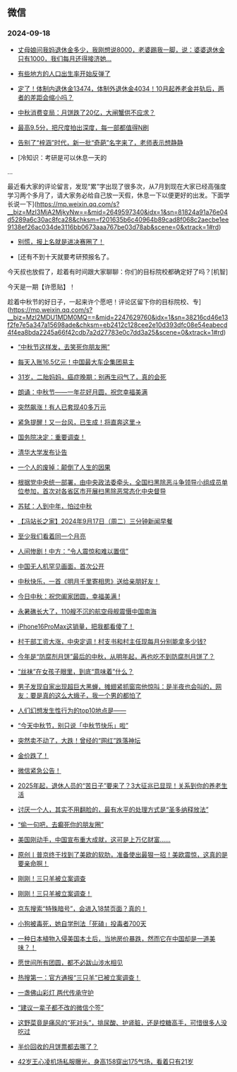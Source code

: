 ## 微信 
### 2024-09-18

+ [丈母娘问我妈退休金多少，我刚想说8000，老婆踢我一脚，说：婆婆退休金只有1000，我们每月还得接济她…](https://mp.weixin.qq.com/s?__biz=MzkyNDY1NzAwNQ==&mid=2248722063&idx=1&sn=5ec1ee514e8b5f1332cc2efcc7b8d231&chksm=c378745192a437ca17d43c222522f3096cff96a73f88d60209571136763ba54c1dde025b4c50&scene=0&xtrack=1#rd)

+ [有些地方的人口出生率开始反弹了](https://mp.weixin.qq.com/s?__biz=MzIxODgyOTA5NA==&mid=2247776020&idx=1&sn=4f84aca5b00633a039c188b43224c626&chksm=966824ce895aafe0000f6661449e9a0427a3dc1bb4e6872e3931be6b3457694713260e926778&scene=0&xtrack=1#rd)

+ [定了！体制内退休金13474，体制外退休金4034！10月起养老金并轨后，两者的差距会缩小吗？](https://mp.weixin.qq.com/s?__biz=MzU5MjE1MjkzMw==&mid=2247527864&idx=2&sn=a665272ad67ebedc474f172c6e8653bf&chksm=ff267dfb180b84f4e10fec173e310e811061f23d4803b40d370df896740417946048464bafe6&scene=0&xtrack=1#rd)

+ [中秋消费变局：月饼跌了20亿，大闸蟹供不应求？](https://mp.weixin.qq.com/s?__biz=MzA3OTM5NTkxNA==&mid=2653090814&idx=1&sn=37528f9a670e27e04fab44c569db318a&chksm=85404759eb434ec66f511e0c3013f28e80fdbea7f9999411ff4161eaf766a8c0b0f1e63f663f&scene=0&xtrack=1#rd)

+ [最高9.5分，把尺度拍出深度，每一部都值得N刷](https://mp.weixin.qq.com/s?__biz=MjM5NjA2MDQ4MA==&mid=2652593395&idx=1&sn=7aa3b66f127136043c075b9f7e2fb825&chksm=bc57fc00f6c7049888265dca938f64e37a7ae046fe53b0b1f8e02d45ab4980157da0bc29f27b&scene=0&xtrack=1#rd)

+ [告别了“梓涵”时代，新一批“奇葩”名字来了，老师表示想静静](https://mp.weixin.qq.com/s?__biz=Mzg2Njk2Mjk3OA==&mid=2247495934&idx=1&sn=8448d706999446808426f493536e48cc&chksm=cfcb128680c07ba535138e8d063761ad99852a60d06da261bc0eceaa20d652b336964d11d0ab&scene=0&xtrack=1#rd)

+ [冷知识：考研是可以休息一天的



...

最近看大家的评论留言，发现“累”字出现了很多次，从7月到现在大家已经高强度学习两个多月了，请大家务必给自己放一天假，休息一下以便更好的出发。下面学长说一下](https://mp.weixin.qq.com/s?__biz=MzI3MjA2MjkyNw==&mid=2649597340&idx=1&sn=81824a91a76e04d5289a6c30ac8fca28&chksm=f201635b6c40964b89cad8f068c2aecbe1ee9138ef26ac034de3116bb0673aaa767be03d78ab&scene=0&xtrack=1#rd)

+ [别慌，报上名就是进决赛圈了！](https://mp.weixin.qq.com/s?__biz=MzI1MzUyMzA5MA==&mid=2247703505&idx=1&sn=303a1253fa623fdbfa8ed9e60138df43&chksm=e805efd0312cf144d98c8cc85fcc5f494cf646caa7d3aa041b583e5bb1ad248dbcd2d5ba93f6&scene=0&xtrack=1#rd)

+ [还有不到十天就要考研预报名了。

今天叔也放假了，趁着有时间跟大家聊聊：你们的目标院校都确定好了吗？[机智]

今天是一期【许愿贴】！

趁着中秋节的好日子，一起来许个愿吧！评论区留下你的目标院校、专](https://mp.weixin.qq.com/s?__biz=MzI2MDU1MDM0MQ==&mid=2247629760&idx=1&sn=38216cd46e13f2fe7e5a347a15698ade&chksm=eb2412c128cee2e10d393dfc08e54eabecd4f4ea8bda2245a66f42cdb7a2d27783e0c7dd3a25&scene=0&xtrack=1#rd)

+ [“中秋节这样发，去笑死你朋友圈”](https://mp.weixin.qq.com/s?__biz=MzI4MDU1OTI3NQ==&mid=2247487996&idx=1&sn=2d4d408fcc4d4135a408b0ba67b0a3d0&chksm=eadd69edff8e787f5852e9cc6820b7dc3f2acc17534ad7ef52d32c1d1a61a7b16ebf3f427c3d&scene=0&xtrack=1#rd)

+ [每天入账16.5亿元！中国最大车企集团易主](https://mp.weixin.qq.com/s?__biz=MzU3MTk2ODA1OA==&mid=2247509394&idx=1&sn=b4232b53a5828a16840f427d4ef4cdb9&chksm=fd3451c73a6dbe2ecc540de791313751ce5aa456177c1d2c29f459caa00c05ecb272366b807f&scene=0&xtrack=1#rd)

+ [31岁，二胎妈妈，癌症晚期：别再生闷气了，真的会死](https://mp.weixin.qq.com/s?__biz=MjM5Nzg0MTQ3OQ==&mid=2661591292&idx=1&sn=9c45bf1c79104b0570d9861ceb36ca5c&chksm=bc495d980a3f72ee150b1bdafec582cab415f1ed2eae6d85af2d1fcf5a9c4f90d2f4c593c425&scene=0&xtrack=1#rd)

+ [朗诵：中秋节——一年花好月圆，祝您幸福美满](https://mp.weixin.qq.com/s?__biz=MjM5MTg2MDg4MA==&mid=2832664503&idx=1&sn=78dcf765908812deed26e88ba0b89584&chksm=8ab51ed7ee35ed668cc1b78875d9f87521321565f29a590356f05bab6fb273946a19e4d39160&scene=0&xtrack=1#rd)

+ [突然飙涨！有人已套现40多万元](https://mp.weixin.qq.com/s?__biz=MjI3Njc0NTk4MQ==&mid=2650408787&idx=1&sn=d3b6c053322df2f2c86b53bfe258901a&chksm=b6548b95119a3d45aebd2a16f7a7ea6fd518f8c5bf4a698a0fcc9b7e03bd9e28b169cde8f270&scene=0&xtrack=1#rd)

+ [紧急提醒！又一台风，已生成！将直奔这里→](https://mp.weixin.qq.com/s?__biz=MjM5NzQ5MTkyMA==&mid=2657988080&idx=1&sn=7ff2887985b2c6946b3ce512e1721a58&chksm=bc86ee6a2be17a57e7de936f56f034b5e9976da9786a7e0a1f02a4eb4027fb2bb51f8d22aa77&scene=0&xtrack=1#rd)

+ [国务院决定：重要调查！](https://mp.weixin.qq.com/s?__biz=MjM5NzQ5MTkyMA==&mid=2657988059&idx=1&sn=f2754df2ba4a4577fec1d9ea1f41b8d6&chksm=bcadeac5d409f7c97d65794d6c7ec5c74f8a76878f0b9d0952808cb39670a57f83fe4b084eb6&scene=0&xtrack=1#rd)

+ [清华大学发布讣告](https://mp.weixin.qq.com/s?__biz=MzAxMDY0ODUxMw==&mid=2736531836&idx=1&sn=c11602f633cad59c1ed5650245675360&chksm=bca0c6bd6450d2694628dd458f7948d73ae4bbcf0844119d449a0a9259f41be644588aa14961&scene=0&xtrack=1#rd)

+ [一个人的废掉：颠倒了人生的因果](https://mp.weixin.qq.com/s?__biz=MjM5MDc0NTY2OA==&mid=2651826018&idx=2&sn=06dabb57db093d2f75e44242a30e01d7&chksm=bc5a07c2fdb7ebddaafcf321ea9c769c18f883e9e8a061c9d418335d43415fa75324e5542d7f&scene=0&xtrack=1#rd)

+ [根据党中央统一部署，由中央政法委牵头，全国扫黑除恶斗争领导小组成员单位参加，首次对各省区市开展扫黑除恶常态化中央督导](https://mp.weixin.qq.com/s?__biz=MzUzNTA4NTYxMA==&mid=2247633675&idx=1&sn=b1f2569a3b713f670589a7f66ebda2f3&chksm=fb996783be965254737dfefe1e2f493ff8614098280ac2084d80fbc5fafa27ee689bb5de4324&scene=0&xtrack=1#rd)

+ [苏轼：人到中年，怕过中秋](https://mp.weixin.qq.com/s?__biz=MjM5MDc0NTY2OA==&mid=2651826018&idx=1&sn=5808c4a5486e6c81d6bceb10cf82a121&chksm=bc92ef99e44cd696074359ef629474a3de7a9c80dc915660eaa4d48199fcbdaa3fadc815205b&scene=0&xtrack=1#rd)

+ [【冯站长之家】2024年9月17日（周二）三分钟新闻早餐](https://mp.weixin.qq.com/s?__biz=MzA5OTQyMDgyOQ==&mid=2652721639&idx=1&sn=fa00e8999228de6f4033ce9ff2547103&chksm=8ae5aad05670595e1730bf3e93f0e3ba5c058f74c57f6ef9e168e22b5f2e5b92712f8f1fce22&scene=0&xtrack=1#rd)

+ [至少我们看着同一个月亮](https://mp.weixin.qq.com/s?__biz=Mzg5Mjc3NzQzMA==&mid=2247536962&idx=1&sn=76d0fe453451bd948499397dc4f89df9&chksm=c149725d420517bdf3e26a365bc1aff52b7b384f31f3fad86f5c2b6efa7fc58bd0a625e58d51&scene=0&xtrack=1#rd)

+ [人间惨剧！中方：“令人震惊和难以置信”](https://mp.weixin.qq.com/s?__biz=MjM5MzA0MTg2MA==&mid=2654501694&idx=2&sn=22e0a0f60c83901848c918466fc70358&chksm=bca612455f629556dc8ab7ddb8aa258b57b4121111ecf6685fc340fb5c0081dfe671fe3df09c&scene=0&xtrack=1#rd)

+ [中国无人机罕见画面，首次公开](https://mp.weixin.qq.com/s?__biz=MjM5MzA0MTg2MA==&mid=2654501643&idx=2&sn=a9f68d60ec43615277e324accf9ba339&chksm=bce212c7366e219b7c2bd23ede57ed4d54c30b299424a319c05f708eec90a2dc47d8dbbed166&scene=0&xtrack=1#rd)

+ [中秋快乐，一首《明月千里寄相思》送给亲朋好友！](https://mp.weixin.qq.com/s?__biz=MzA3MDMwNjgwMw==&mid=2655713960&idx=1&sn=cbaa4b6f8ade6ceb583743a03ef3c2e4&chksm=85bac78c48cdd767339819d2747936b29d99518cfb43f9b24fa853d959f4403f57775ccecf80&scene=0&xtrack=1#rd)

+ [今日中秋：祝您阖家团圆，幸福美满 !](https://mp.weixin.qq.com/s?__biz=MzA3MDMwNjgwMw==&mid=2655713999&idx=1&sn=2738bd62912a79cc3039b94e807fe925&chksm=851e9f8fc269f4c4adebd699b45da4c9e09b27c5c915a41c24b9a013fce9fc43dd68fd28813f&scene=0&xtrack=1#rd)

+ [永暑礁长大了，110艘不沉的航空母舰震慑中国南海](https://mp.weixin.qq.com/s?__biz=MzU5MzcyMzc2OQ==&mid=2247788640&idx=1&sn=a818632be79ef2a95aa500ab73c1a743&chksm=ff24334961099409f2b4e14be3a7171431cbc1eb443d92178eb36047a7bb392ee30992bacdab&scene=0&xtrack=1#rd)

+ [iPhone16ProMax这销量，把我都看傻了！](https://mp.weixin.qq.com/s?__biz=MzA3OTc3MDc3MQ==&mid=2657526084&idx=1&sn=ea8e3bd41fc721aa3b61d845c2bbf1be&chksm=85f5e1235316cc76c1cea7256f6a36096e54e92a3c43f53ae21726b93b1540ee6aff8ed27f1d&scene=0&xtrack=1#rd)

+ [村干部工资大涨，中央定调！村支书和村主任现每月分别能拿多少钱?](https://mp.weixin.qq.com/s?__biz=MzkyODI5NDg1Ng==&mid=2247490006&idx=2&sn=8cc442d9faac8849303e4fa659cbc952&chksm=c3665a0f6a28b7b33d2d05e88788e8bd43bc2dac4f2ce40ec685e584a8f00fef1350d8757d8b&scene=0&xtrack=1#rd)

+ [今年是“防腐剂月饼”最后的中秋，从明年起，再也吃不到防腐剂月饼了？](https://mp.weixin.qq.com/s?__biz=MzUxNDI5Njg0Nw==&mid=2247488909&idx=1&sn=2d9e88241e52a228fe175b56e7f754b3&chksm=f88344d611886a0830c3628dcc51090a06bbd9a4870023b9f7803831f4b4e39e7b9bd470d73b&scene=0&xtrack=1#rd)

+ [“丝袜”在女孩子眼里，到底“意味着”什么？](https://mp.weixin.qq.com/s?__biz=MzA5MzgyNDMyNw==&mid=2648676217&idx=1&sn=74257abe5a1123bd87a4102667153fea&chksm=89ff9c731429ae9eaa16c608a9eb1a10e7ea0ae1110a3d37352868a5a9f417ddc930ebcb7507&scene=0&xtrack=1#rd)

+ [男子发现自家出现超巨大黑蝉，摊翅紧抓窗帘他惊叫：是半夜也会叫的，网友：要是真的这么大蛾子，我一个男的都怕了](https://mp.weixin.qq.com/s?__biz=MzkwNDY1MTc3NA==&mid=2247488081&idx=1&sn=973abfd2414fa76e80cc2fbf11ad8541&chksm=c1eb104b7629958f4c9c9d68755b6c015c1c5a652009b629cd9e944e3dcfd58138119503a221&scene=0&xtrack=1#rd)

+ [人们幻想发生性行为的top10地点是——](https://mp.weixin.qq.com/s?__biz=MzA4OTk1MTczMA==&mid=2653019012&idx=1&sn=308e03857c8d3668f705c3376bc64922&chksm=8a865b68fc957d70f689c3f694d7b185785c1c3781feb7f5f141ee93c2908a930b9a8abc970d&scene=0&xtrack=1#rd)

+ [“今天中秋节，别只说「中秋节快乐」啦”](https://mp.weixin.qq.com/s?__biz=Mzk0MzY3ODE2MA==&mid=2247498678&idx=1&sn=51c57f620dd5be5019a8b7cf10119a52&chksm=c2b322413e8e4880fbba252bb31869c5ac969dd0f4417fc39ed8e8fd363f663b8e4cfb68989e&scene=0&xtrack=1#rd)

+ [突然卖不动了，大跌！曾经的“网红”跌落神坛](https://mp.weixin.qq.com/s?__biz=MjI3Njc0NTk4MQ==&mid=2650408864&idx=1&sn=aeb2c508b34f03624826cb0d0dcc63c7&chksm=b65e31622e86131f257a8328aec205b53fc82ad1f1ed427fa49ab26f835592d671e45b099a84&scene=0&xtrack=1#rd)

+ [金价跌了！](https://mp.weixin.qq.com/s?__biz=MjM5NzQ5MTkyMA==&mid=2657988230&idx=2&sn=b2dedfe3dd1cec4585003364a80fd5fd&chksm=bcde539bd918987e078e02b684bc0de97b1aa52ed9e6a7ed9e7da1b67af5533933045d196e80&scene=0&xtrack=1#rd)

+ [微信紧急公告！](https://mp.weixin.qq.com/s?__biz=MjM5NzQ5MTkyMA==&mid=2657988230&idx=1&sn=d3d32dc2f127b5c5ff943c369cbf6f4c&chksm=bcb0cf57fe7f6c06ecc1cb90f28f41fccf4f354137b65b7aa8dcf32344f4f08d7e46fda0eb05&scene=0&xtrack=1#rd)

+ [2025年起，退休人员的“苦日子”要来了？3大征兆已显现！关系到你的养老生活](https://mp.weixin.qq.com/s?__biz=Mzg4NjkwNDc3NQ==&mid=2247486664&idx=1&sn=e97c80bd2d7892e7342c59d3d9253539&chksm=cef08e44258fef998c6504bbddb871571222ca98916c68a25dfd0637ec8997c79ce8e87970c3&scene=0&xtrack=1#rd)

+ [讨厌一个人，其实不用翻脸的，最有水平的处理方式是“圣多纳释放法”](https://mp.weixin.qq.com/s?__biz=MzI0NDY1Mzg0Ng==&mid=2247583499&idx=1&sn=680a26a41607adc5eeb22cc604f7ca44&chksm=e89bd72f2fa2d1b45221307fb4c02629ab0091b905aef7e968d60819f4355dbc9ad942f5fbc6&scene=0&xtrack=1#rd)

+ [“偷一句吧，去癫死你的朋友圈”](https://mp.weixin.qq.com/s?__biz=Mzk0MDY3OTQ0OQ==&mid=2247485751&idx=1&sn=e4773c703105c0744adfe90bbd25f5a6&chksm=c37253a4217f1c9e22a039b7712f9989ec360d86f3f016dac3682021f295db6b9ae7e4bf0710&scene=0&xtrack=1#rd)

+ [美国刚动手，中国宣布重大成就，这可是上万亿财富……](https://mp.weixin.qq.com/s?__biz=MzUxNjUxMTg3OA==&mid=2247646434&idx=2&sn=e49400b41cf130e796ef623579ff462b&chksm=f8c1cd6c6c3437a254639516e2fe52f161cdb4d4ee1f99ab50e6d43a65cdc052fb2da7e2ca13&scene=0&xtrack=1#rd)

+ [原创丨普京终于找到了美欧的软肋，准备使出最狠一招！美欧震惊，这真的是要亲命啊！](https://mp.weixin.qq.com/s?__biz=MzUxNjUxMTg3OA==&mid=2247646434&idx=1&sn=97cd2611975e397dbb097221353a4b72&chksm=f88fcdb7b8839eb308ce54be0d27792059c891e8cd519a04f86d55cb6e5b7c9fb7517b6df620&scene=0&xtrack=1#rd)

+ [刚刚！三只羊被立案调查](https://mp.weixin.qq.com/s?__biz=MjM5MTM3NTMwNA==&mid=2661503757&idx=1&sn=f65e6b94d81ec21030963bd50ccda5b2&chksm=bc1d51ae016a47a2355130c2b31403362ff1f6fa2622ce28b97bd428a6c2b9edb06f4e31af53&scene=0&xtrack=1#rd)

+ [刚刚！三只羊被立案调查！](https://mp.weixin.qq.com/s?__biz=MzA5MDEzNjQwMA==&mid=2656142101&idx=1&sn=d7b2ae680fb7d651a71e30d003bd42c5&chksm=8a388cbd8796abeedc6b0164b8d11729c6b6911f58a6ca9334dc90f1458d3a1e761082a7c4fd&scene=0&xtrack=1#rd)

+ [京东搜索“特殊暗号”，会进入18禁页面？真的！](https://mp.weixin.qq.com/s?__biz=MzA5Njc4ODI1NA==&mid=2657208677&idx=1&sn=627ac704d11cdb556168b5180096d2c4&chksm=8aa6d7a095fd6347920a3f83b08b6d16978be418e926b4b576b20c583d01d580f7904edc39e9&scene=0&xtrack=1#rd)

+ [小狗被毒死，她自学刑法「死磕」投毒者700天](https://mp.weixin.qq.com/s?__biz=MzI2NDk5NzA0Mw==&mid=2248682166&idx=1&sn=256d13f5039cd4116de7333c5d978946&chksm=e8cfd7a3ade23461354e3a8b86a07e3aaa16c80f7e34d68d50da4fda0038cc4852752e51285c&scene=0&xtrack=1#rd)

+ [一种日本植物入侵美国本土后，当地房价暴跌，然而它在中国却是一道美味？！](https://mp.weixin.qq.com/s?__biz=MzA5NTk1MDMxMg==&mid=2653012258&idx=1&sn=9fc0e37d3fd9c39eaaffe9ee61b9c641&chksm=8a9456cd424875443b0a51e2e7e6d7365593b698bc7d7129ce199e09e467c1219fb6e2479c72&scene=0&xtrack=1#rd)

+ [愿世间所有团圆，都不必跋山涉水相见](https://mp.weixin.qq.com/s?__biz=MjM5NzgxMDk1Mg==&mid=2650029599&idx=1&sn=100ebb49d2902105818b8492fad966e9&chksm=bf70e915e059ae2fd056f0c847fed857a1fa37701cfa1f3b88fca1fe41d68cdc5451e8c109f9&scene=0&xtrack=1#rd)

+ [热搜第一：官方通报“三只羊”已被立案调查！](https://mp.weixin.qq.com/s?__biz=Mzk0MDY3NzMzMQ==&mid=2247625418&idx=1&sn=1bd04bd6e24a8238ae0bac0f29ae448f&chksm=c317212dec6dda9b189679dd45d4299af119bd90e1d547e9054e24ba8575682c464dab24ffa4&scene=0&xtrack=1#rd)

+ [一盏佛山彩灯 两代传承守护](https://mp.weixin.qq.com/s?__biz=MzAwNzM5MDA1MQ==&mid=2718752047&idx=1&sn=f62658d07f0d8b0ec6a490a393179a93&chksm=bdf9690602437e171c88b3dd9830023bbb5bd68ce83d739720ae21623333e41039899b2ae0c3&scene=0&xtrack=1#rd)

+ [“建议一辈子都不改的微信个签”](https://mp.weixin.qq.com/s?__biz=MzkyNjY4NTkwOQ==&mid=2247488415&idx=1&sn=3d14977f1063f27df8093b580261a45e&chksm=c3790f98a66df181bae7c5d49fcbda95c59694dcf006f0277349162452cb3534f60d40696529&scene=0&xtrack=1#rd)

+ [这野菜竟是痛风的“死对头”，排尿酸、护肾脏，还是控糖高手，可惜很多人没吃过](https://mp.weixin.qq.com/s?__biz=MzkxMzcxNTYzNA==&mid=2247486227&idx=2&sn=1992e97b4dc859acdd4cb6b7ba4cd650&chksm=c06503d814ee531c59ed77364761010e9e695f169832061ef0c7ec612eab3f40fcf376dc9111&scene=0&xtrack=1#rd)

+ [半价回收的月饼票都去哪了？](https://mp.weixin.qq.com/s?__biz=MjM5ODU1Mjc3NQ==&mid=2651198729&idx=1&sn=05d07efee77d9b5e833ec3c9f18af8dd&chksm=bcd53efe15a574cf1d6b16c7c2dc63da9350ec66d03a6e32b1ddcc504db7f24f856ce67d2a99&scene=0&xtrack=1#rd)

+ [42岁王心凌机场私服曝光，身高158穿出175气场，看着只有21岁](https://mp.weixin.qq.com/s?__biz=Mzk0ODU5MTUxOQ==&mid=2247495373&idx=2&sn=8da6f54be21860b60a6774d6d5eb18ca&chksm=c200536c8d7a3006aa46c8f88c775d65d7fb639a2b15facf8aec6de656efa10de418155d4f52&scene=0&xtrack=1#rd)

